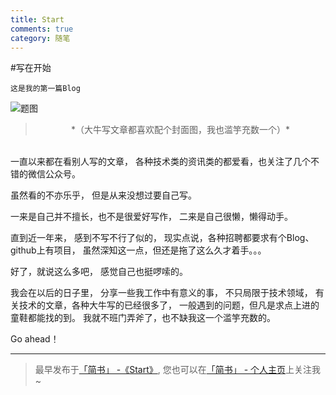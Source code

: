 ```yaml
---
title: Start
comments: true
category: 随笔
---
```


#写在开始

    这是我的第一篇Blog

![题图](/images/2015-09-28-01.png)

> <center>*（大牛写文章都喜欢配个封面图，我也滥竽充数一个）*</center>

<br>
一直以来都在看别人写的文章，
各种技术类的资讯类的都爱看，也关注了几个不错的微信公众号。
<!--more-->

虽然看的不亦乐乎，
但是从来没想过要自己写。

一来是自己并不擅长，也不是很爱好写作，
二来是自己很懒，懒得动手。

直到近一年来，
感到不写不行了似的，
现实点说，各种招聘都要求有个Blog、github上有项目，
虽然深知这一点，但还是拖了这么久才着手。。。

好了，就说这么多吧，
感觉自己也挺啰嗦的。

我会在以后的日子里，
分享一些我工作中有意义的事，
不只局限于技术领域，
有关技术的文章，各种大牛写的已经很多了，
一般遇到的问题，但凡是求点上进的童鞋都能找的到。
我就不班门弄斧了，也不缺我这一个滥竽充数的。

Go ahead！


***
> 最早发布于[「简书」 -《Start》](http://www.jianshu.com/p/a081174610a6),
  您也可以在[「简书」 - 个人主页](http://www.jianshu.com/users/5909a0445035/latest_articles)上关注我~
